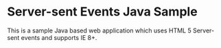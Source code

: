 Server-sent Events Java Sample
=========================

This is a sample Java based web application which uses HTML 5 Server-sent events and supports IE 8+.